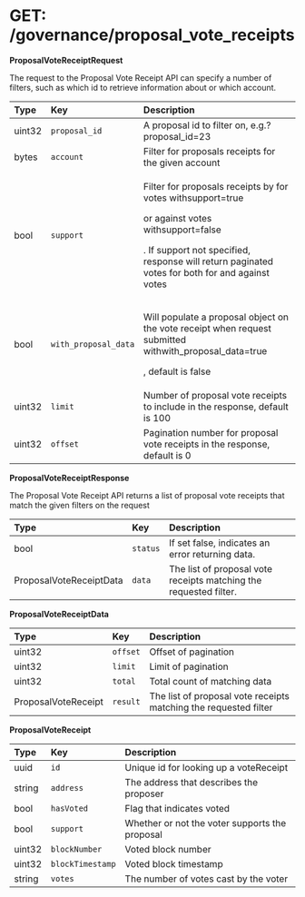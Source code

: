# GET: /governance/proposal\_vote\_receipts

**ProposalVoteReceiptRequest**

The request to the Proposal Vote Receipt API can specify a number of filters, such as which id to retrieve information about or which account.

<table>
  <thead>
    <tr>
      <th style="text-align:left">Type</th>
      <th style="text-align:left">Key</th>
      <th style="text-align:left">Description</th>
    </tr>
  </thead>
  <tbody>
    <tr>
      <td style="text-align:left">uint32</td>
      <td style="text-align:left"><code>proposal_id</code>
      </td>
      <td style="text-align:left">A proposal id to filter on, e.g.?proposal_id=23</td>
    </tr>
    <tr>
      <td style="text-align:left">bytes</td>
      <td style="text-align:left"><code>account</code>
      </td>
      <td style="text-align:left">Filter for proposals receipts for the given account</td>
    </tr>
    <tr>
      <td style="text-align:left">bool</td>
      <td style="text-align:left"><code>support</code>
      </td>
      <td style="text-align:left">
        <p>Filter for proposals receipts by for votes withsupport=true</p>
        <p>or against votes withsupport=false</p>
        <p>. If support not specified, response will return paginated votes for both
          for and against votes</p>
      </td>
    </tr>
    <tr>
      <td style="text-align:left">bool</td>
      <td style="text-align:left"><code>with_proposal_data</code>
      </td>
      <td style="text-align:left">
        <p>Will populate a proposal object on the vote receipt when request submitted
          withwith_proposal_data=true</p>
        <p>, default is false</p>
      </td>
    </tr>
    <tr>
      <td style="text-align:left">uint32</td>
      <td style="text-align:left"><code>limit</code>
      </td>
      <td style="text-align:left">Number of proposal vote receipts to include in the response, default is
        100</td>
    </tr>
    <tr>
      <td style="text-align:left">uint32</td>
      <td style="text-align:left"><code>offset</code>
      </td>
      <td style="text-align:left">Pagination number for proposal vote receipts in the response, default
        is 0</td>
    </tr>
  </tbody>
</table>

**ProposalVoteReceiptResponse**

The Proposal Vote Receipt API returns a list of proposal vote receipts that match the given filters on the request

| Type | Key | Description |
| :--- | :--- | :--- |
| bool | `status` | If set false, indicates an error returning data. |
| ProposalVoteReceiptData | `data` | The list of proposal vote receipts matching the requested filter. |

**ProposalVoteReceiptData**

| Type | Key | Description |
| :--- | :--- | :--- |
| uint32 | `offset` | Offset of pagination |
| uint32 | `limit` | Limit of pagination |
| uint32 | `total` | Total count of matching data |
| ProposalVoteReceipt | `result` | The list of proposal vote receipts matching the requested filter |

**ProposalVoteReceipt**

| Type | Key | Description |
| :--- | :--- | :--- |
| uuid | `id` | Unique id for looking up a voteReceipt |
| string | `address` | The address that describes the proposer |
| bool | `hasVoted` | Flag that indicates voted |
| bool | `support` | Whether or not the voter supports the proposal |
| uint32 | `blockNumber` | Voted block number |
| uint32 | `blockTimestamp` | Voted block timestamp |
| string | `votes` | The number of votes cast by the voter |

